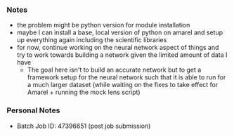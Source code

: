 ### Notes

- the problem might be python version for module installation
- maybe I can install a base, local version of python on amarel and setup up everything again including the scientific libraries
- for now, continue working on the neural network aspect of things and try to work towards building a network given the limited amount of data I have
	- The goal here isn't to build an accurate network but to get a framework setup for the neural network such that it is able to run for a much larger dataset (while waiting on the fixes to take effect for Amarel + running the mock lens script)


### Personal Notes

- Batch Job ID: 47396651 (post job submission)
